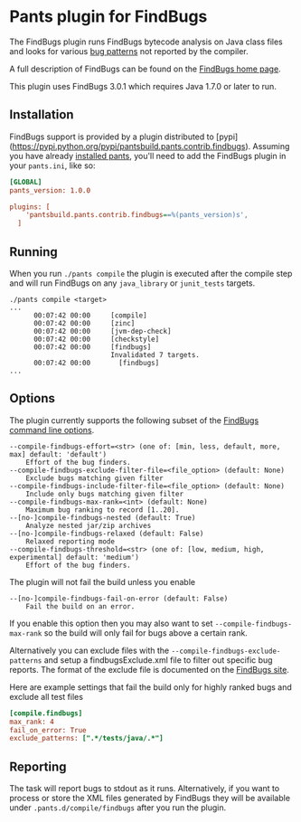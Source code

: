 # Pants plugin for FindBugs

The FindBugs plugin runs FindBugs bytecode analysis on Java class files and looks for various
[bug patterns](http://findbugs.sourceforge.net/bugDescriptions.html) not reported by the compiler.

A full description of FindBugs can be found on the [FindBugs home page](http://findbugs.sourceforge.net/factSheet.html).

This plugin uses FindBugs 3.0.1 which requires Java 1.7.0 or later to run.


## Installation

FindBugs support is provided by a plugin distributed to [pypi]
(https://pypi.python.org/pypi/pantsbuild.pants.contrib.findbugs).
Assuming you have already [installed pants](http://www.pantsbuild.org/install.html), you'll need to
add the FindBugs plugin in your `pants.ini`, like so:
```ini
[GLOBAL]
pants_version: 1.0.0

plugins: [
    'pantsbuild.pants.contrib.findbugs==%(pants_version)s',
  ]
```

## Running

When you run `./pants compile` the plugin is executed after the compile step and will run FindBugs
on any `java_library` or `junit_tests` targets.

```
./pants compile <target>
...
      00:07:42 00:00     [compile]
      00:07:42 00:00     [zinc]
      00:07:42 00:00     [jvm-dep-check]
      00:07:42 00:00     [checkstyle]
      00:07:42 00:00     [findbugs]
                         Invalidated 7 targets.
      00:07:42 00:00       [findbugs]
...
```

## Options

The plugin currently supports the following subset of the [FindBugs command line options](http://findbugs.sourceforge.net/manual/running.html#commandLineOptions).

```
--compile-findbugs-effort=<str> (one of: [min, less, default, more, max] default: 'default')
    Effort of the bug finders.
--compile-findbugs-exclude-filter-file=<file_option> (default: None)
    Exclude bugs matching given filter
--compile-findbugs-include-filter-file=<file_option> (default: None)
    Include only bugs matching given filter
--compile-findbugs-max-rank=<int> (default: None)
    Maximum bug ranking to record [1..20].
--[no-]compile-findbugs-nested (default: True)
    Analyze nested jar/zip archives
--[no-]compile-findbugs-relaxed (default: False)
    Relaxed reporting mode
--compile-findbugs-threshold=<str> (one of: [low, medium, high, experimental] default: 'medium')
    Effort of the bug finders.
```

The plugin will not fail the build unless you enable

```
--[no-]compile-findbugs-fail-on-error (default: False)
    Fail the build on an error.
```

If you enable this option then you may also want to set `--compile-findbugs-max-rank` so the build will
only fail for bugs above a certain rank.

Alternatively you can exclude files with the `--compile-findbugs-exclude-patterns` and setup a findbugsExclude.xml file
to filter out specific bug reports.  The format of the exclude file is documented on the [FindBugs site](http://findbugs.sourceforge.net/manual/filter.html).

Here are example settings that fail the build only for highly ranked bugs and exclude all test files

```ini
[compile.findbugs]
max_rank: 4
fail_on_error: True
exclude_patterns: [".*/tests/java/.*"]
```

## Reporting

The task will report bugs to stdout as it runs.  Alternatively, if you want to process or store the
XML files generated by FindBugs they will be available under `.pants.d/compile/findbugs` after you run the
plugin.
